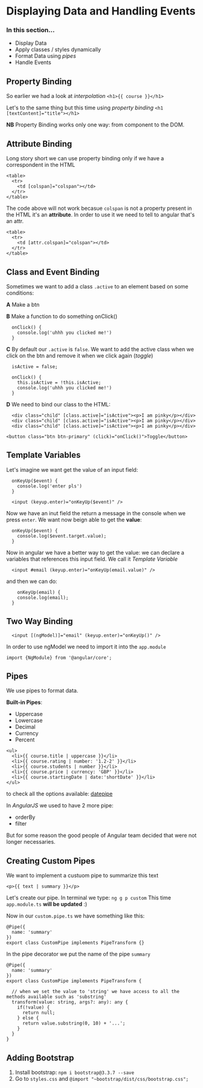 # Displaying Data and Handling Events

### In this section...

- Display Data
- Apply classes / styles dynamically
- Format Data using *pipes*
- Handle Events

## Property Binding

 So earlier we had a look at *interpolation*
 `<h1>{{ course }}</h1>`

 Let's to the same thing but this time using *property binding*
 `<h1 [textContent]="title"></h1>`

 **NB** Property Binding works only one way: from component to the DOM.

## Attribute Binding

Long story short we can use property binding only if we have a correspondent in the HTML

```
<table>
  <tr>
    <td [colspan]="colspan"></td>
  </tr>
</table>
```

The code above will not work becasue `colspan` is not a property present in the HTML it's an **attribute**.
In order to use it we need to tell to angular  that's an attr.

```
<table>
  <tr>
    <td [attr.colspan]="colspan"></td>
  </tr>
</table>
```

## Class and Event Binding


Sometimes we want to add a class `.active` to an element based on some conditions:

**A** Make a btn

**B** Make a function to do something onClick()


```
  onClick() {
    console.log('uhhh you clicked me!')
  }
```


**C** By default our `.active` is `false`. We want to add the active class when we click on the btn and remove it when we click again (*toggle*)

```
  isActive = false;

  onClick() {
    this.isActive = !this.isActive;
    console.log('uhhh you clicked me!')
  }
```
**D** We need to bind our class to the HTML:

```
  <div class="child" [class.active]="isActive"><p>I am pinky</p></div>
  <div class="child" [class.active]="isActive"><p>I am pinky</p></div>
  <div class="child" [class.active]="isActive"><p>I am pinky</p></div>

<button class="btn btn-primary" (click)="onClick()">Toggle</button>
```


## Template Variables
Let's imagine we want get the value of an input field:

```
  onKeyUp($event) {
    console.log('enter pls')
  }
```

```
  <input (keyup.enter)="onKeyUp($event)" />
```

Now we have an inut field the return a message in the console when we press `enter`.
We want now beign able to get the **value**:

```
  onKeyUp($event) {
    console.log($event.target.value);
  }
```
Now in angular we have a better way to get the value: we can declare a variables that references this input field. We call it *Template Variable*

```
  <input #email (keyup.enter)="onKeyUp(email.value)" />
```

and then we can do:

```
    onKeyUp(email) {
    console.log(email);
  }
```

## Two Way Binding

```
  <input [(ngModel)]="email" (keyup.enter)="onKeyUp()" />
```

In order to use ngModel we need to import it into the `app.module`

`import {NgModule} from '@angular/core';`

## Pipes
We use pipes to format data.

**Built-in Pipes**:

- Uppercase
- Lowercase
- Decimal
- Currency
- Percent

```
<ul>
  <li>{{ course.title | uppercase }}</li>
  <li>{{ course.rating | number: '1.2-2' }}</li>
  <li>{{ course.students | number }}</li>
  <li>{{ course.price | currency: 'GBP' }}</li>
  <li>{{ course.startingDate | date:'shortDate' }}</li>
</ul>
```

to check all the options available: [datepipe](https://angular.io)

In *AngularJS* we used to have 2 more pipe:

- orderBy
- filter

But for some reason the good people of Angular team decided that were not longer necessaries.

## Creating Custom Pipes
We want to implement a custuom pipe to summarize this text

```
<p>{{ text | summary }}</p>
```

Let's create our pipe. In terminal we type: `ng g p custom` This time `app.module.ts` **will be updated** :)

Now in our `custom.pipe.ts` we have something like this:

```
@Pipe({
  name: 'summary'
})
export class CustomPipe implements PipeTransform {}
```

In the pipe decorator we put the name of the pipe `summary`

```
@Pipe({
  name: 'summary'
})
export class CustomPipe implements PipeTransform {

  // when we set the value to 'string' we have access to all the methods available such as 'substring'
  transform(value: string, args?: any): any {
    if(!value) {
      return null;
    } else {
      return value.substring(0, 10) + '...';
    }
  }
}
```    


## Adding Bootstrap

1. Install bootstrap: `npm i bootstrap@3.3.7 --save`
2. Go to `styles.css` and `@import "~bootstrap/dist/css/bootstrap.css";`
